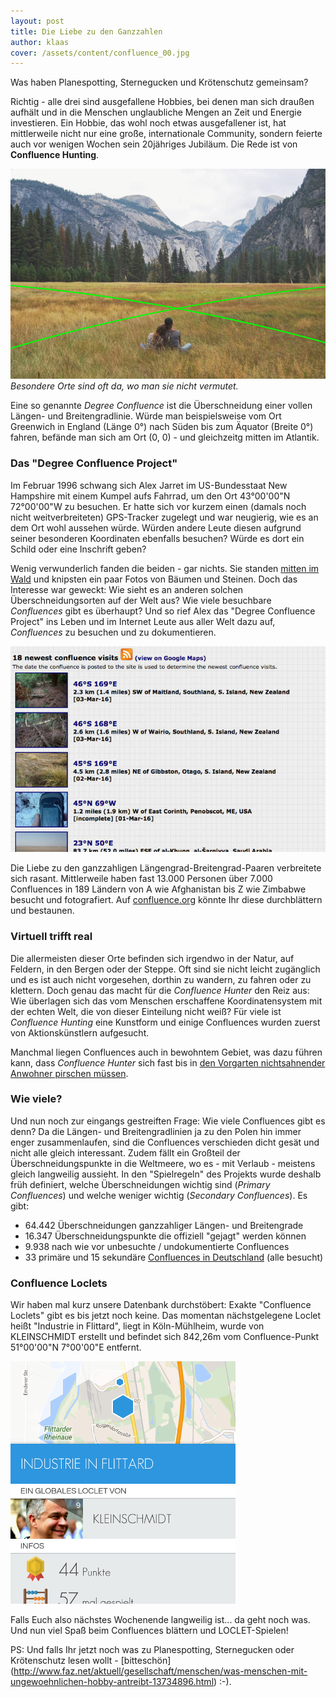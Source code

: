 ```yaml
---
layout: post
title: Die Liebe zu den Ganzzahlen
author: klaas
cover: /assets/content/confluence_00.jpg
---
```


Was haben Planespotting, Sternegucken und Krötenschutz gemeinsam?

Richtig - alle drei sind ausgefallene Hobbies, bei denen man sich draußen aufhält und in die Menschen unglaubliche 
Mengen an Zeit und Energie investieren. Ein Hobbie, das wohl noch etwas ausgefallener ist, hat mittlerweile nicht nur
eine große, internationale Community, sondern feierte auch vor wenigen Wochen sein 20jähriges Jubiläum. Die Rede ist 
von **Confluence Hunting**.

![](/assets/content/confluence_01.jpg)
*Besondere Orte sind oft da, wo man sie nicht vermutet.*

Eine so genannte _Degree Confluence_ ist die Überschneidung einer vollen Längen- und Breitengradlinie. Würde man 
beispielsweise vom Ort Greenwich in England (Länge 0°) nach Süden bis zum Äquator (Breite 0°) fahren, befände man sich
am Ort (0, 0) - und gleichzeitg mitten im Atlantik.
 
### Das "Degree Confluence Project"

Im Februar 1996 schwang sich Alex Jarret im US-Bundesstaat New Hampshire mit einem Kumpel aufs Fahrrad, um den Ort 
43°00'00"N 72°00'00"W zu besuchen. Er hatte sich vor kurzem einen (damals noch nicht weitverbreiteten) GPS-Tracker 
zugelegt und war neugierig, wie es an dem Ort wohl aussehen würde. Würden andere Leute diesen aufgrund seiner 
besonderen Koordinaten ebenfalls besuchen? Würde es dort ein Schild oder eine Inschrift geben?

Wenig verwunderlich fanden die beiden - gar nichts. Sie standen 
[mitten im Wald](http://confluence.org/confluence.php?lat=43&lon=-72&visit=1) und knipsten ein paar Fotos von 
Bäumen und Steinen. Doch das Interesse war geweckt: Wie sieht es an anderen solchen Überschneidungsorten auf der Welt
aus? Wie viele besuchbare _Confluences_ gibt es überhaupt?
Und so rief Alex das "Degree Confluence Project" ins Leben und im Internet Leute aus aller Welt dazu auf, 
_Confluences_ zu besuchen und zu dokumentieren.

[![](/assets/content/confluence_02.jpg)](http://confluence.org)

Die Liebe zu den ganzzahligen Längengrad-Breitengrad-Paaren verbreitete sich rasant. Mittlerweile haben fast 13.000 
Personen über 7.000 Confluences in 189 Ländern von A wie Afghanistan bis Z wie Zimbabwe besucht und fotografiert. Auf 
[confluence.org](http://confluence.org) könnte Ihr diese durchblättern und bestaunen.

### Virtuell trifft real
Die allermeisten dieser Orte befinden sich irgendwo in der Natur, auf Feldern, in den Bergen oder der Steppe.
Oft sind sie nicht leicht zugänglich und es ist auch nicht vorgesehen, dorthin zu wandern, zu fahren oder zu klettern.
Doch genau das macht für die _Confluence Hunter_ den Reiz aus: Wie überlagen sich das vom Menschen erschaffene 
Koordinatensystem mit der echten Welt, die von dieser Einteilung nicht weiß?
Für viele ist _Confluence Hunting_ eine Kunstform und einige Confluences wurden zuerst von Aktionskünstlern aufgesucht.

Manchmal liegen Confluences auch in bewohntem Gebiet, was dazu führen kann, dass _Confluence Hunter_ sich fast bis in 
[den Vorgarten nichtsahnender Anwohner pirschen müssen](http://confluence.org/confluence.php?visitid=20362).

### Wie viele?

Und nun noch zur eingangs gestreiften Frage: Wie viele Confluences gibt es denn? Da die Längen- und Breitengradlinien 
ja zu den Polen hin immer enger zusammenlaufen, sind die Confluences verschieden dicht gesät und nicht alle gleich 
interessant. Zudem fällt ein Großteil der Überschneidungspunkte in die Weltmeere, wo es - mit Verlaub - meistens gleich 
langweilig aussieht. In den "Spielregeln" des Projekts wurde deshalb früh definiert, welche Überschneidungen wichtig
sind (_Primary Confluences_) und welche weniger wichtig (_Secondary Confluences_). Es gibt:
 
* 64.442 Überschneidungen ganzzahliger Längen- und Breitengrade
* 16.347 Überschneidungspunkte die offiziell "gejagt" werden können
* 9.938 nach wie vor unbesuchte / undokumentierte Confluences
* 33 primäre und 15 sekundäre [Confluences in Deutschland](http://confluence.org/country.php?id=13) (alle besucht)

### Confluence Loclets

Wir haben mal kurz unsere Datenbank durchstöbert: Exakte "Confluence Loclets" gibt es bis jetzt noch keine. Das 
momentan nächstgelegene Loclet heißt "Industrie in Flittard", liegt in Köln-Mühlheim, wurde von 
KLEINSCHMIDT erstellt und befindet sich 842,26m vom Confluence-Punkt 51°00'00"N 7°00'00"E entfernt.

![](/assets/content/confluence_03.png)

Falls Euch also nächstes Wochenende langweilig ist... da geht noch was. Und nun viel Spaß beim Confluences blättern 
und LOCLET-Spielen!

PS: Und falls Ihr jetzt noch was zu Planespotting, Sternegucken oder Krötenschutz lesen wollt - 
[bitteschön]
(http://www.faz.net/aktuell/gesellschaft/menschen/was-menschen-mit-ungewoehnlichen-hobby-antreibt-13734896.html) :-).